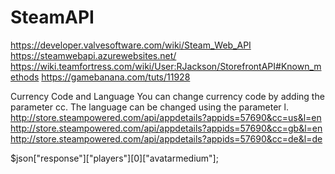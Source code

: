 # SteamAPI

https://developer.valvesoftware.com/wiki/Steam_Web_API
https://steamwebapi.azurewebsites.net/
https://wiki.teamfortress.com/wiki/User:RJackson/StorefrontAPI#Known_methods
https://gamebanana.com/tuts/11928

Currency Code and Language
You can change currency code by adding the parameter cc. The language can be changed using the parameter l.
http://store.steampowered.com/api/appdetails?appids=57690&cc=us&l=en
http://store.steampowered.com/api/appdetails?appids=57690&cc=gb&l=en
http://store.steampowered.com/api/appdetails?appids=57690&cc=de&l=de

$json["response"]["players"][0]["avatarmedium"];
